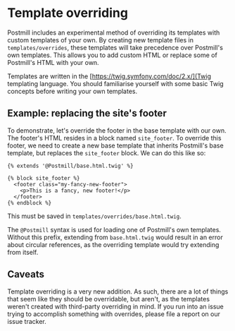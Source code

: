 # Template overriding

Postmill includes an experimental method of overriding its templates with custom
templates of your own. By creating new template files in `templates/overrides`,
these templates will take precedence over Postmill's own templates. This allows
you to add custom HTML or replace some of Postmill's HTML with your own.

Templates are written in the [https://twig.symfony.com/doc/2.x/](Twig templating
language. You should familiarise yourself with some basic Twig concepts before
writing your own templates.

## Example: replacing the site's footer

To demonstrate, let's override the footer in the base template with our own. The
footer's HTML resides in a block named `site_footer`. To override this footer,
we need to create a new base template that inherits Postmill's base template,
but replaces the `site_footer` block. We can do this like so:

~~~twig
{% extends '@Postmill/base.html.twig' %}

{% block site_footer %}
  <footer class="my-fancy-new-footer">
    <p>This is a fancy, new footer!</p>
  </footer>
{% endblock %}
~~~

This must be saved in `templates/overrides/base.html.twig`.

The `@Postmill` syntax is used for loading one of Postmill's own templates.
Without this prefix, extending from `base.html.twig` would result in an error
about circular references, as the overriding template would try extending from
itself.

## Caveats

Template overriding is a very new addition. As such, there are a lot of things
that seem like they should be overridable, but aren't, as the templates weren't
created with third-party overriding in mind. If you run into an issue trying to
accomplish something with overrides, please file a report on our issue tracker.
